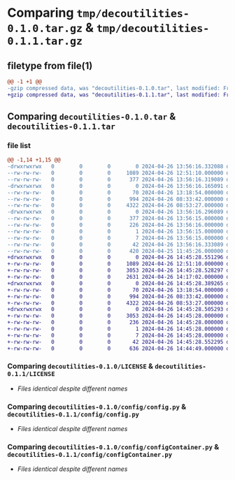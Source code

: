 # Comparing `tmp/decoutilities-0.1.0.tar.gz` & `tmp/decoutilities-0.1.1.tar.gz`

## filetype from file(1)

```diff
@@ -1 +1 @@
-gzip compressed data, was "decoutilities-0.1.0.tar", last modified: Fri Apr 26 13:56:16 2024, max compression
+gzip compressed data, was "decoutilities-0.1.1.tar", last modified: Fri Apr 26 14:45:28 2024, max compression
```

## Comparing `decoutilities-0.1.0.tar` & `decoutilities-0.1.1.tar`

### file list

```diff
@@ -1,14 +1,15 @@
-drwxrwxrwx   0        0        0        0 2024-04-26 13:56:16.332088 decoutilities-0.1.0/
--rw-rw-rw-   0        0        0     1089 2024-04-26 12:51:10.000000 decoutilities-0.1.0/LICENSE
--rw-rw-rw-   0        0        0      377 2024-04-26 13:56:16.319089 decoutilities-0.1.0/PKG-INFO
-drwxrwxrwx   0        0        0        0 2024-04-26 13:56:16.165091 decoutilities-0.1.0/config/
--rw-rw-rw-   0        0        0       70 2024-04-26 13:18:54.000000 decoutilities-0.1.0/config/__init__.py
--rw-rw-rw-   0        0        0      994 2024-04-26 08:33:42.000000 decoutilities-0.1.0/config/config.py
--rw-rw-rw-   0        0        0     4322 2024-04-26 08:53:27.000000 decoutilities-0.1.0/config/configContainer.py
-drwxrwxrwx   0        0        0        0 2024-04-26 13:56:16.296089 decoutilities-0.1.0/decoutilities.egg-info/
--rw-rw-rw-   0        0        0      377 2024-04-26 13:56:15.000000 decoutilities-0.1.0/decoutilities.egg-info/PKG-INFO
--rw-rw-rw-   0        0        0      226 2024-04-26 13:56:16.000000 decoutilities-0.1.0/decoutilities.egg-info/SOURCES.txt
--rw-rw-rw-   0        0        0        1 2024-04-26 13:56:15.000000 decoutilities-0.1.0/decoutilities.egg-info/dependency_links.txt
--rw-rw-rw-   0        0        0        7 2024-04-26 13:56:15.000000 decoutilities-0.1.0/decoutilities.egg-info/top_level.txt
--rw-rw-rw-   0        0        0       42 2024-04-26 13:56:16.333089 decoutilities-0.1.0/setup.cfg
--rw-rw-rw-   0        0        0      420 2024-04-25 11:45:26.000000 decoutilities-0.1.0/setup.py
+drwxrwxrwx   0        0        0        0 2024-04-26 14:45:28.551296 decoutilities-0.1.1/
+-rw-rw-rw-   0        0        0     1089 2024-04-26 12:51:10.000000 decoutilities-0.1.1/LICENSE
+-rw-rw-rw-   0        0        0     3053 2024-04-26 14:45:28.528297 decoutilities-0.1.1/PKG-INFO
+-rw-rw-rw-   0        0        0     2631 2024-04-26 14:17:02.000000 decoutilities-0.1.1/README.md
+drwxrwxrwx   0        0        0        0 2024-04-26 14:45:28.389265 decoutilities-0.1.1/config/
+-rw-rw-rw-   0        0        0       70 2024-04-26 13:18:54.000000 decoutilities-0.1.1/config/__init__.py
+-rw-rw-rw-   0        0        0      994 2024-04-26 08:33:42.000000 decoutilities-0.1.1/config/config.py
+-rw-rw-rw-   0        0        0     4322 2024-04-26 08:53:27.000000 decoutilities-0.1.1/config/configContainer.py
+drwxrwxrwx   0        0        0        0 2024-04-26 14:45:28.505293 decoutilities-0.1.1/decoutilities.egg-info/
+-rw-rw-rw-   0        0        0     3053 2024-04-26 14:45:28.000000 decoutilities-0.1.1/decoutilities.egg-info/PKG-INFO
+-rw-rw-rw-   0        0        0      236 2024-04-26 14:45:28.000000 decoutilities-0.1.1/decoutilities.egg-info/SOURCES.txt
+-rw-rw-rw-   0        0        0        1 2024-04-26 14:45:28.000000 decoutilities-0.1.1/decoutilities.egg-info/dependency_links.txt
+-rw-rw-rw-   0        0        0        7 2024-04-26 14:45:28.000000 decoutilities-0.1.1/decoutilities.egg-info/top_level.txt
+-rw-rw-rw-   0        0        0       42 2024-04-26 14:45:28.552295 decoutilities-0.1.1/setup.cfg
+-rw-rw-rw-   0        0        0      636 2024-04-26 14:44:49.000000 decoutilities-0.1.1/setup.py
```

### Comparing `decoutilities-0.1.0/LICENSE` & `decoutilities-0.1.1/LICENSE`

 * *Files identical despite different names*

### Comparing `decoutilities-0.1.0/config/config.py` & `decoutilities-0.1.1/config/config.py`

 * *Files identical despite different names*

### Comparing `decoutilities-0.1.0/config/configContainer.py` & `decoutilities-0.1.1/config/configContainer.py`

 * *Files identical despite different names*

